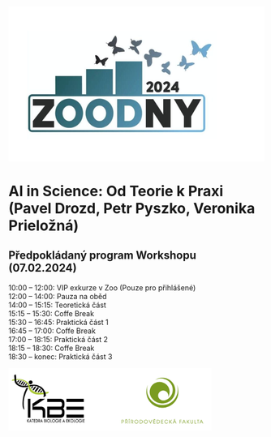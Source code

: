 <img src="zoodny_logo.png" alt="drawing" width="600"/>

# AI in Science: Od Teorie k Praxi (Pavel Drozd, Petr Pyszko, Veronika Prieložná)
## Předpokládaný program Workshopu (07.02.2024)
10:00 – 12:00: VIP exkurze v Zoo (Pouze pro přihlášené) \
12:00 – 14:00: Pauza na oběd \
14:00 – 15:15: Teoretická část \
15:15 – 15:30: Coffe Break \
15:30 – 16:45: Praktická část 1 \
16:45 – 17:00: Coffe Break \
17:00 – 18:15: Praktická část 2 \
18:15 – 18:30: Coffe Break \
18:30 – konec: Praktická část 3

<img src="loga.png" alt="drawing" width="400"/> 

